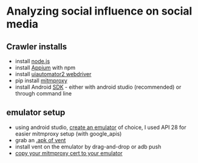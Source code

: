 # Analyzing social influence on social media

## Crawler installs
- install [node.js](https://nodejs.org/en/download/current)
- install [Appium](http://appium.io/docs/en/latest/quickstart/install/) with npm
- install [uiautomator2 webdriver]([https://nodejs.org/en/download/current](http://appium.io/docs/en/latest/quickstart/uiauto2-driver/))
- pip install [mitmproxy](https://mitmproxy.org/)
- install Android [SDK](https://developer.android.com/studio) - either with android studio (recommended) or through command line 
## emulator setup
- using android studio, [create an emulator](https://developer.android.com/studio/run/emulator#avd) of choice,  I used API 28 for easier mitmproxy setup (with google_apis)
- grab an  [.apk of vent](https://www.apkmirror.com/apk/talklife-ltd/vent-express-yourself-freely/vent-express-yourself-freely-8-17-27-release/)
- install vent on the emulator by drag-and-drop or adb push
- [copy your mitmproxy cert to your emulator](https://docs.mitmproxy.org/stable/howto-install-system-trusted-ca-android/#instructions-for-api-level--28-using--writable-system-1)
